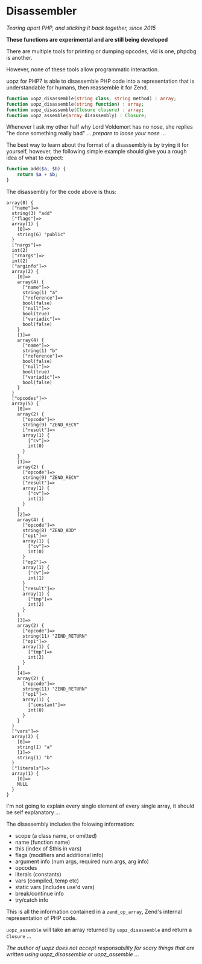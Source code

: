 Disassembler
============
*Tearing apart PHP, and sticking it back together, since 2015*

__These functions are experimental and are still being developed__

There are multiple tools for printing or dumping opcodes, vld is one, phpdbg is another. 

However, none of these tools allow programmatic interaction.

uopz for PHP7 is able to disassemble PHP code into a representation that is understandable for humans, then reassemble it for Zend.

```php
function uopz_disassemble(string class, string method) : array;
function uopz_disassemble(string function) : array;
function uopz_disassemble(Closure closure) : array;
function uopz_assemble(array disassembly) : Closure;
```

Whenever I ask my other half why Lord Voldemort has no nose, she replies "he done something really bad" ... *prepare to loose your nose* ...

The best way to learn about the format of a disassembly is by trying it for yourself, however, the following simple example should give you a rough idea of what to expect:

```php
function add($a, $b) {
	return $a + $b;
}
```

The disassembly for the code above is thus:

```
array(8) {
  ["name"]=>
  string(3) "add"
  ["flags"]=>
  array(1) {
    [0]=>
    string(6) "public"
  }
  ["nargs"]=>
  int(2)
  ["rnargs"]=>
  int(2)
  ["arginfo"]=>
  array(2) {
    [0]=>
    array(4) {
      ["name"]=>
      string(1) "a"
      ["reference"]=>
      bool(false)
      ["null"]=>
      bool(true)
      ["variadic"]=>
      bool(false)
    }
    [1]=>
    array(4) {
      ["name"]=>
      string(1) "b"
      ["reference"]=>
      bool(false)
      ["null"]=>
      bool(true)
      ["variadic"]=>
      bool(false)
    }
  }
  ["opcodes"]=>
  array(5) {
    [0]=>
    array(2) {
      ["opcode"]=>
      string(9) "ZEND_RECV"
      ["result"]=>
      array(1) {
        ["cv"]=>
        int(0)
      }
    }
    [1]=>
    array(2) {
      ["opcode"]=>
      string(9) "ZEND_RECV"
      ["result"]=>
      array(1) {
        ["cv"]=>
        int(1)
      }
    }
    [2]=>
    array(4) {
      ["opcode"]=>
      string(8) "ZEND_ADD"
      ["op1"]=>
      array(1) {
        ["cv"]=>
        int(0)
      }
      ["op2"]=>
      array(1) {
        ["cv"]=>
        int(1)
      }
      ["result"]=>
      array(1) {
        ["tmp"]=>
        int(2)
      }
    }
    [3]=>
    array(2) {
      ["opcode"]=>
      string(11) "ZEND_RETURN"
      ["op1"]=>
      array(1) {
        ["tmp"]=>
        int(2)
      }
    }
    [4]=>
    array(2) {
      ["opcode"]=>
      string(11) "ZEND_RETURN"
      ["op1"]=>
      array(1) {
        ["constant"]=>
        int(0)
      }
    }
  }
  ["vars"]=>
  array(2) {
    [0]=>
    string(1) "a"
    [1]=>
    string(1) "b"
  }
  ["literals"]=>
  array(1) {
    [0]=>
    NULL
  }
}
```

I'm not going to explain every single element of every single array, it should be self explanatory ...

The disassembly includes the folowing information:

  - scope (a class name, or omitted)
  - name  (function name)
  - this  (index of $this in vars)
  - flags (modifiers and additional info)
  - argument info (num args, required num args, arg info)
  - opcodes
  - literals (constants)
  - vars (compiled, temp etc)
  - static vars (includes use'd vars)
  - break/continue info
  - try/catch info

This is all the information contained in a ```zend_op_array```, Zend's internal representation of PHP code.

```uopz_assemble``` will take an array returned by ```uopz_disassemble``` and return a ```Closure``` ... 

*The author of uopz does not accept responsability for scary things that are written using uopz_disassemble or uopz_assemble ...*
